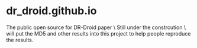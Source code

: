 # dr_droid.github.io
The public open source for DR-Droid paper \\
Still under the constrcution \\
will put the MD5 and other results into this project to help people reproduce the results.
